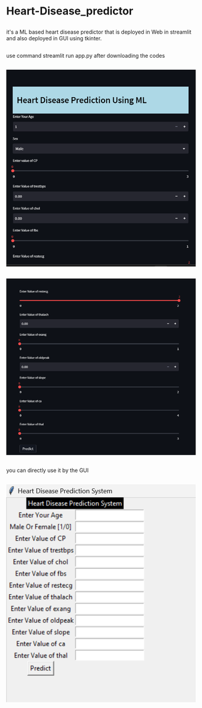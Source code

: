 # Heart-Disease_predictor
##
it's a ML based heart disease predictor that is deployed in Web in streamlit and also deployed in GUI using tkinter.
##
use command streamlit run app.py after downloading the codes
##
![Alt Text](images/1.png)
##
![Alt Text](images/2.png)
##
you can directly use it by the GUI
##
![Alt Text](images/gui_predictor.png) 
